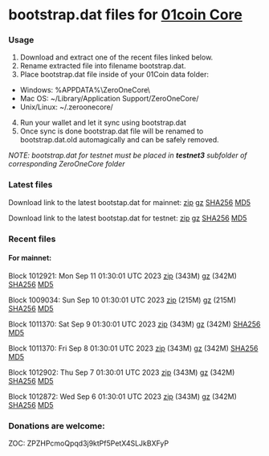 # bootstrap.dat files for [01coin Core](https://01coin.io)

### Usage

1. Download and extract one of the recent files linked below.
2. Rename extracted file into filename bootstrap.dat.
3. Place bootstrap.dat file inside of your 01Coin data folder:
 - Windows: %APPDATA%\ZeroOneCore\
 - Mac OS: ~/Library/Application Support/ZeroOneCore/
 - Unix/Linux: ~/.zeroonecore/
4. Run your wallet and let it sync using bootstrap.dat
5. Once sync is done bootstrap.dat file will be renamed to bootstrap.dat.old automagically and can be safely removed.

_NOTE: bootstrap.dat for testnet must be placed in **testnet3** subfolder of corresponding ZeroOneCore folder_

### Latest files
Download link to the latest bootstap.dat for mainnet: [zip](https://files.01coin.io/mainnet/bootstrap.dat.zip) [gz](https://files.01coin.io/mainnet/bootstrap.dat.tar.gz) [SHA256](https://files.01coin.io/mainnet/sha256.txt) [MD5](https://files.01coin.io/mainnet/md5.txt)

Download link to the latest bootstap.dat for testnet: [zip](https://files.01coin.io/testnet/bootstrap.dat.zip) [gz](https://files.01coin.io/testnet/bootstrap.dat.tar.gz) [SHA256](https://files.01coin.io/testnet/sha256.txt) [MD5](https://files.01coin.io/testnet/md5.txt)

### Recent files

#### For mainnet:

Block 1012921: Mon Sep 11 01:30:01 UTC 2023 [zip](https://files.01coin.io/mainnet/2023-09-11/bootstrap.dat.zip) (343M) [gz](https://files.01coin.io/mainnet/2023-09-11/bootstrap.dat.tar.gz) (342M) [SHA256](https://files.01coin.io/mainnet/2023-09-11/sha256.txt) [MD5](https://files.01coin.io/mainnet/2023-09-11/md5.txt)

Block 1009034: Sun Sep 10 01:30:01 UTC 2023 [zip](https://files.01coin.io/mainnet/2023-09-10/bootstrap.dat.zip) (215M) [gz](https://files.01coin.io/mainnet/2023-09-10/bootstrap.dat.tar.gz) (215M) [SHA256](https://files.01coin.io/mainnet/2023-09-10/sha256.txt) [MD5](https://files.01coin.io/mainnet/2023-09-10/md5.txt)

Block 1011370: Sat Sep  9 01:30:01 UTC 2023 [zip](https://files.01coin.io/mainnet/2023-09-09/bootstrap.dat.zip) (343M) [gz](https://files.01coin.io/mainnet/2023-09-09/bootstrap.dat.tar.gz) (342M) [SHA256](https://files.01coin.io/mainnet/2023-09-09/sha256.txt) [MD5](https://files.01coin.io/mainnet/2023-09-09/md5.txt)

Block 1011370: Fri Sep  8 01:30:01 UTC 2023 [zip](https://files.01coin.io/mainnet/2023-09-08/bootstrap.dat.zip) (343M) [gz](https://files.01coin.io/mainnet/2023-09-08/bootstrap.dat.tar.gz) (342M) [SHA256](https://files.01coin.io/mainnet/2023-09-08/sha256.txt) [MD5](https://files.01coin.io/mainnet/2023-09-08/md5.txt)

Block 1012902: Thu Sep  7 01:30:01 UTC 2023 [zip](https://files.01coin.io/mainnet/2023-09-07/bootstrap.dat.zip) (343M) [gz](https://files.01coin.io/mainnet/2023-09-07/bootstrap.dat.tar.gz) (342M) [SHA256](https://files.01coin.io/mainnet/2023-09-07/sha256.txt) [MD5](https://files.01coin.io/mainnet/2023-09-07/md5.txt)

Block 1012872: Wed Sep  6 01:30:01 UTC 2023 [zip](https://files.01coin.io/mainnet/2023-09-06/bootstrap.dat.zip) (343M) [gz](https://files.01coin.io/mainnet/2023-09-06/bootstrap.dat.tar.gz) (342M) [SHA256](https://files.01coin.io/mainnet/2023-09-06/sha256.txt) [MD5](https://files.01coin.io/mainnet/2023-09-06/md5.txt)


### Donations are welcome:

ZOC: ZPZHPcmoQpqd3j9ktPf5PetX4SLJkBXFyP
